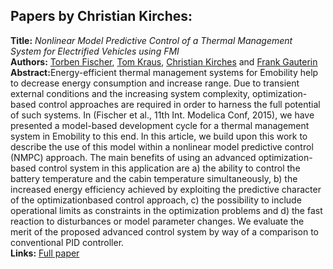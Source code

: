 <h2>Papers by Christian Kirches:</h2>
<p>
<b>Title:</b> <i> Nonlinear Model Predictive Control of a Thermal Management System for Electrified Vehicles using FMI </i> <br />
<b>Authors:</b> <a href="../authors/author_71.html">Torben Fischer</a>, <a href="../authors/author_143.html">Tom Kraus</a>, <a href="../authors/author_138.html">Christian Kirches</a> and <a href="../authors/author_83.html">Frank Gauterin</a><br />
<b>Abstract:</b>Energy-efficient thermal management systems for Emobility
help to decrease energy consumption and increase
range. Due to transient external conditions and the
increasing system complexity, optimization-based control
approaches are required in order to harness the full potential
of such systems. In (Fischer et al., 11th Int. Modelica
Conf, 2015), we have presented a model-based development
cycle for a thermal management system in Emobility
to this end. In this article, we build upon this
work to describe the use of this model within a nonlinear
model predictive control (NMPC) approach. The main
benefits of using an advanced optimization-based control
system in this application are a) the ability to control
the battery temperature and the cabin temperature simultaneously,
b) the increased energy efficiency achieved
by exploiting the predictive character of the optimizationbased
control approach, c) the possibility to include operational
limits as constraints in the optimization problems
and d) the fast reaction to disturbances or model parameter
changes. We evaluate the merit of the proposed advanced
control system by way of a comparison to conventional
PID controller.<br />
<b>Links:</b> <a href="../submissions/ecp17132255_FischerKrausKirchesGauterin.pdf">Full paper</a></p>
